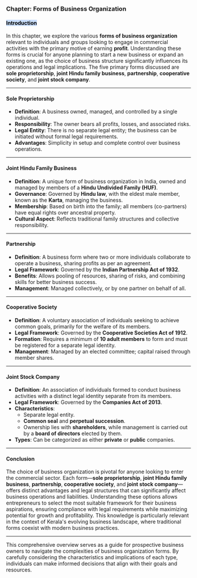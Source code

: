 ### Chapter: Forms of Business Organization

#### <mark style="background: #ADCCFFA6;">Introduction</mark>
In this chapter, we explore the various **forms of business organization** relevant to individuals and groups looking to engage in commercial activities with the primary motive of earning **profit**. Understanding these forms is crucial for anyone planning to start a new business or expand an existing one, as the choice of business structure significantly influences its operations and legal implications. The five primary forms discussed are **sole proprietorship**, **joint Hindu family business**, **partnership**, **cooperative society**, and **joint stock company**. 

---

#### Sole Proprietorship
- **Definition**: A business owned, managed, and controlled by a single individual.
- **Responsibility**: The owner bears all profits, losses, and associated risks.
- **Legal Entity**: There is no separate legal entity; the business can be initiated without formal legal requirements.
- **Advantages**: Simplicity in setup and complete control over business operations.

---

#### Joint Hindu Family Business
- **Definition**: A unique form of business organization in India, owned and managed by members of a **Hindu Undivided Family (HUF)**.
- **Governance**: Governed by **Hindu law**, with the eldest male member, known as the **Karta**, managing the business.
- **Membership**: Based on birth into the family; all members (co-partners) have equal rights over ancestral property.
- **Cultural Aspect**: Reflects traditional family structures and collective responsibility.

---

#### Partnership
- **Definition**: A business form where two or more individuals collaborate to operate a business, sharing profits as per an agreement.
- **Legal Framework**: Governed by the **Indian Partnership Act of 1932**.
- **Benefits**: Allows pooling of resources, sharing of risks, and combining skills for better business success.
- **Management**: Managed collectively, or by one partner on behalf of all.

---

#### Cooperative Society
- **Definition**: A voluntary association of individuals seeking to achieve common goals, primarily for the welfare of its members.
- **Legal Framework**: Governed by the **Cooperative Societies Act of 1912**.
- **Formation**: Requires a minimum of **10 adult members** to form and must be registered for a separate legal identity.
- **Management**: Managed by an elected committee; capital raised through member shares.

---

#### Joint Stock Company
- **Definition**: An association of individuals formed to conduct business activities with a distinct legal identity separate from its members.
- **Legal Framework**: Governed by the **Companies Act of 2013**.
- **Characteristics**:
  - Separate legal entity.
  - **Common seal** and **perpetual succession**.
  - Ownership lies with **shareholders**, while management is carried out by a **board of directors** elected by them.
- **Types**: Can be categorized as either **private** or **public** companies.

---

#### Conclusion
The choice of business organization is pivotal for anyone looking to enter the commercial sector. Each form—**sole proprietorship**, **joint Hindu family business**, **partnership**, **cooperative society**, and **joint stock company**—offers distinct advantages and legal structures that can significantly affect business operations and liabilities. Understanding these options allows entrepreneurs to select the most suitable framework for their business aspirations, ensuring compliance with legal requirements while maximizing potential for growth and profitability. This knowledge is particularly relevant in the context of Kerala's evolving business landscape, where traditional forms coexist with modern business practices.

--- 

This comprehensive overview serves as a guide for prospective business owners to navigate the complexities of business organization forms. By carefully considering the characteristics and implications of each type, individuals can make informed decisions that align with their goals and resources.
